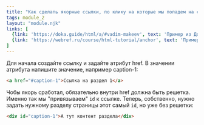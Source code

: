 ```yaml
---
title: "Как сделать якорные ссылки, по клику на которые мы попадем на соответствующий раздел страницы?"
tags: module_2
layout: "module.njk"
links: [
  {link: 'https://doka.guide/html/a/#vadim-makeev', text: 'Пример из Доки'},
  {link: 'https://webref.ru/course/html-tutorial/anchor', text: 'Пример из Вебреф'},
]
---
```


Для начала создайте ссылку и задайте атрибут href. В значении атрибута напишите значение, например caption-1:

``` html
<a href="#caption-1">Ссылка на раздел 1</a>
```

Чобы якорь сработал, обязательно внутри href должна быть решетка. Именно так мы "привязываем" `id` к ссылке. Теперь, собственно, нужно задать нужному разделу страницы этот самый `id`, но уже без решетки:

``` html
<div id="caption-1">А тут контент раздела</div>
```
